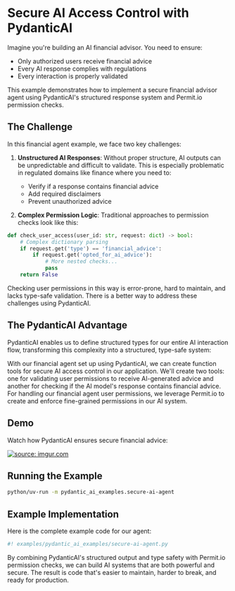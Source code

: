 # Secure AI Access Control with PydanticAI

Imagine you're building an AI financial advisor. You need to ensure:

- Only authorized users receive financial advice
- Every AI response complies with regulations
- Every interaction is properly validated

This example demonstrates how to implement a secure financial advisor agent using PydanticAI's structured response system and Permit.io permission checks.

## The Challenge

In this financial agent example, we face two key challenges:

1. **Unstructured AI Responses**: Without proper structure, AI outputs can be unpredictable and difficult to validate. This is especially problematic in regulated domains like finance where you need to:

   - Verify if a response contains financial advice
   - Add required disclaimers
   - Prevent unauthorized advice

2. **Complex Permission Logic**: Traditional approaches to permission checks look like this:

```python
def check_user_access(user_id: str, request: dict) -> bool:
    # Complex dictionary parsing
    if request.get('type') == 'financial_advice':
        if request.get('opted_for_ai_advice'):
            # More nested checks...
            pass
    return False
```

Checking user permissions in this way is error-prone, hard to maintain, and lacks type-safe validation. There is a better way to address these challenges using PydanticAI.

## The PydanticAI Advantage

PydanticAI enables us to define structured types for our entire AI interaction flow, transforming this complexity into a structured, type-safe system:

With our financial agent set up using PydanticAI, we can create function tools for secure AI access control in our application. We'll create two tools: one for validating user permissions to receive AI-generated advice and another for checking if the AI model's response contains financial advice. For handling our financial agent user permissions, we leverage Permit.io to create and enforce fine-grained permissions in our AI system.

## Demo

Watch how PydanticAI ensures secure financial advice:

<a href="https://imgur.com/MFNGtDV"><img src="https://i.imgur.com/MFNGtDV.gif" title="source: imgur.com" /></a>

## Running the Example

```bash
python/uv-run -m pydantic_ai_examples.secure-ai-agent
```

## Example Implementation

Here is the complete example code for our agent:

```python {title="secure_ai_agent.py"}
#! examples/pydantic_ai_examples/secure-ai-agent.py
```

By combining PydanticAI's structured output and type safety with Permit.io permission checks, we can build AI systems that are both powerful and secure. The result is code that's easier to maintain, harder to break, and ready for production.
